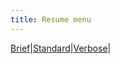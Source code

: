 ```yaml
---
title: Resume menu
---
```


[Brief](/pages/resume_brief.md)|[Standard](/pages/resume.md)|[Verbose](/pages/resume_verbose.md)|
